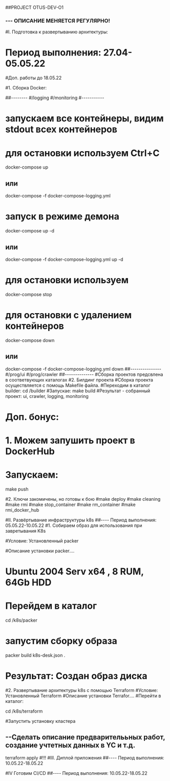 ##PROJECT OTUS-DEV-O1

### --- ОПИСАНИЕ МЕНЯЕТСЯ РЕГУЛЯРНО!


#I. Подготовка к развертыванию архитектуры:
# Период выполнения: 27.04-05.05.22
#Доп. работы до 18.05.22

#1. Сборка Docker:

##--------
#/logging
#/monitoring
#-----------
# запускаем все контейнеры, видим stdout всех контейнеров
# для остановки используем Ctrl+C
docker-compose up
## или
docker-compose -f docker-compose-logging.yml
# запуск в режиме демона
docker-compose up -d
## или
docker-compose -f docker-compose-logging.yml up -d
# для остановки используем
docker-compose stop
# для остановки с удалением контейнеров
docker-compose down
## или
docker-compose -f docker-compose-logging.yml down
##---------------
#/prog/ui
#/prog/crawler
##--------------
#Сборка проектов предсвлена в соответвующих каталогах
#2. Билдинг проекта
#Сборка проекта осуществляется с помощь Makefile файла.
#Переходим в каталог builder:
cd /builder
#Запускае:
make build
#Результат - собранный проект: ui, crawler, logging, monitoring
# Доп. бонус:
# 1. Можем запушить проект в DockerHub 
# Запускаем:
make push

#2. Ключи закомичены, но готовы к бою
#make deploy
#make cleaning
#make rmi
#make stop_container
#make rm_container
#make rmi_docker_hub

#II. Развёртывание инфраструктуры k8s
##---- Период выполнения: 05.05.22-10.05.22
#1. Собираем образ для использования при завретывания K8s

#Условие: Установленный packer

#Описание установки packer....

# Ubuntu 2004 Serv x64 , 8 RUM, 64Gb HDD

# Перейдем в каталог 
cd /k8s/packer
# запустим сборку образа
packer build k8s-desk.json .
# Результат: Создан образ диска
#2. Развертывание архитектуры k8s c помощью Terraform
#Условие: Установленный Terraform
#Описание установки Terrafor....
#Перейти в каталог:

cd /k8s/terraform

#Запустить установку кластера
## --Сделать описание предварителььных работ, создание учтетных данных в YC и т.д.
terraform apply
#!!!
#III. Диплой приложения
##---- Период выполнения: 10.05.22-18.05.22

#IV Готовим CI/CD
##---- Период выполнения: 10.05.22-18.05.22
